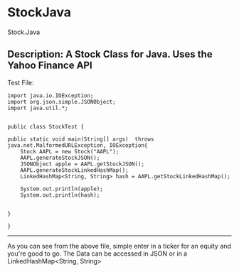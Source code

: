 # StockJava
Stock.Java 

Description: A Stock Class for Java. Uses the Yahoo Finance API
--------------------------------------------------------------------------------
Test File:

	import java.io.IOException;
	import org.json.simple.JSONObject;
	import java.util.*;


	public class StockTest {

	public static void main(String[] args)  throws java.net.MalformedURLException, IOException{
		Stock AAPL = new Stock("AAPL");
		AAPL.generateStockJSON();
		JSONObject apple = AAPL.getStockJSON();
		AAPL.generateStockLinkedHashMap();
		LinkedHashMap<String, String> hash = AAPL.getStockLinkedHashMap();
		
		System.out.println(apple);
		System.out.println(hash);
		

	}

	}

----------------------------------------------------------------------------------

As you can see from the above file, simple enter in a ticker for an equity and 
you're good to go.  The Data can be accessed in JSON or in a LinkedHashMap<String, String>


